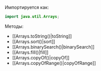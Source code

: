 Импортируется как:
```Java
import java.util.Arrays;
```

Методы:
- [[Arrays.toString()|toString]]
- [[Arrays.sort()|sort]]
- [[Arrays.binarySearch()|binarySearch]]
- [[Arrays.fill()|fill]]
- [[Arrays.copyOf()|copyOf]]
- [[Arrays.copyOfRange()|copyOfRange]]


